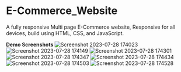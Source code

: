 # E-Commerce_Website
A fully responsive Multi page E-Commerce website,
Responsive for all devices, build using HTML, CSS, and JavaScript.

**Demo Screenshots**
![Screenshot 2023-07-28 174023](https://github.com/GovindGoku/E-Commerce_Website/assets/117507364/7e12d8b1-288e-4faa-b7f6-0a11941706e2)
![Screenshot 2023-07-28 174149](https://github.com/GovindGoku/E-Commerce_Website/assets/117507364/acbdb86a-63f1-4837-a124-60fa0af1b9de)
![Screenshot 2023-07-28 174301](https://github.com/GovindGoku/E-Commerce_Website/assets/117507364/3d579f75-e468-49a8-abcf-d0ce95ec662a)
![Screenshot 2023-07-28 174347](https://github.com/GovindGoku/E-Commerce_Website/assets/117507364/7a9cc95a-6f4f-4972-985a-81a558f53527)
![Screenshot 2023-07-28 174434](https://github.com/GovindGoku/E-Commerce_Website/assets/117507364/2d3b6b78-18f9-428a-981d-fb4be297688b)
![Screenshot 2023-07-28 174503](https://github.com/GovindGoku/E-Commerce_Website/assets/117507364/f5b2b11d-eaa2-4881-a064-aed6e63354d2)
![Screenshot 2023-07-28 174528](https://github.com/GovindGoku/E-Commerce_Website/assets/117507364/1ca590f5-bf16-4c5f-9c7c-4631af9c8c0a)
